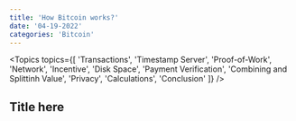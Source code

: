 ```yaml
---
title: 'How Bitcoin works?'
date: '04-19-2022'
categories: 'Bitcoin'
---
```


<Topics topics={[
    'Transactions',
    'Timestamp Server',
    'Proof-of-Work',
    'Network',
    'Incentive',
    'Disk Space',
    'Payment Verification',
    'Combining and Splittinh Value',
    'Privacy',
    'Calculations',
    'Conclusion'
]} />

## Title here